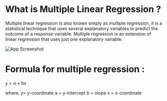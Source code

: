 
# What is Multiple Linear Regression ?

Multiple linear regression is also known simply as multiple regression, it is a statistical technique that uses several explanatory variables to predict the outcome of a response variable. 
Multiple regression is an extension of linear regression that uses just one explanatory variable.




![App Screenshot](https://miro.medium.com/v2/resize:fit:1200/1*d76fdzlaRBvmWfRy2mxqhA.png)


# Formula for multiple regression : 

y = ɑ + bx

where,  y= y-coordinate
        a = y-intercept
        b = slope
        x = x-coordinate